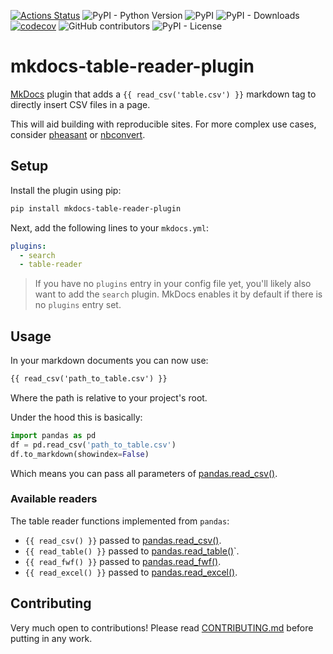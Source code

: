 [![Actions Status](https://github.com/timvink/mkdocs-table-reader-plugin/workflows/pytest/badge.svg)](https://github.com/timvink/mkdocs-table-reader-plugin/actions)
![PyPI - Python Version](https://img.shields.io/pypi/pyversions/mkdocs-table-reader-plugin)
![PyPI](https://img.shields.io/pypi/v/mkdocs-table-reader-plugin)
![PyPI - Downloads](https://img.shields.io/pypi/dm/mkdocs-table-reader-plugin)
[![codecov](https://codecov.io/gh/timvink/mkdocs-table-reader-plugin/branch/master/graph/badge.svg)](https://codecov.io/gh/timvink/mkdocs-table-reader-plugin)
![GitHub contributors](https://img.shields.io/github/contributors/timvink/mkdocs-table-reader-plugin)
![PyPI - License](https://img.shields.io/pypi/l/mkdocs-table-reader-plugin)

# mkdocs-table-reader-plugin

[MkDocs](https://www.mkdocs.org/) plugin that adds a `{{ read_csv('table.csv') }}` markdown tag to directly insert CSV files in a page.

This will aid building with reproducible sites. For more complex use cases, consider [pheasant](https://pheasant.daizutabi.net/) or [nbconvert](https://tanbro.github.io/mkdocs-nbconvert/).

## Setup

Install the plugin using pip:

```bash
pip install mkdocs-table-reader-plugin
```

Next, add the following lines to your `mkdocs.yml`:

```yml
plugins:
  - search
  - table-reader
```

> If you have no `plugins` entry in your config file yet, you'll likely also want to add the `search` plugin. MkDocs enables it by default if there is no `plugins` entry set.

## Usage

In your markdown documents you can now use:

```html
{{ read_csv('path_to_table.csv') }}
```

Where the path is relative to your project's root. 

Under the hood this is basically:

```python
import pandas as pd
df = pd.read_csv('path_to_table.csv')
df.to_markdown(showindex=False)
```

Which means you can pass all parameters of [pandas.read_csv()](https://pandas.pydata.org/pandas-docs/stable/reference/api/pandas.read_csv.html).

### Available readers

The table reader functions implemented from `pandas`: 

- `{{ read_csv() }}` passed to [pandas.read_csv()](https://pandas.pydata.org/pandas-docs/stable/reference/api/pandas.read_csv.html).
- `{{ read_table() }}` passed to [pandas.read_table()](https://pandas.pydata.org/pandas-docs/stable/reference/api/pandas.read_table.html)`.
- `{{ read_fwf() }}` passed to [pandas.read_fwf()](https://pandas.pydata.org/pandas-docs/stable/reference/api/pandas.read_fwf.html).
- `{{ read_excel() }}` passed to [pandas.read_excel()](https://pandas.pydata.org/pandas-docs/stable/reference/api/pandas.read_excel.html).

## Contributing

Very much open to contributions! Please read [CONTRIBUTING.md](CONTRIBUTING.md) before putting in any work.
